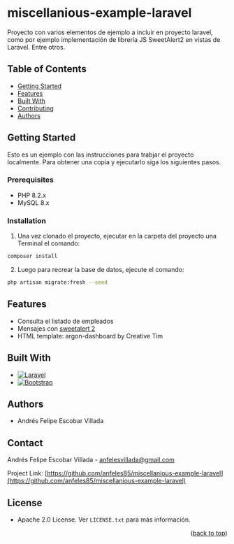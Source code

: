 <a id="readme-top"></a>
# miscellanious-example-laravel


Proyecto con varios elementos de ejemplo a incluir en proyecto laravel, como por ejemplo implementación de librería JS SweetAlert2 en vistas de Laravel. Entre otros.

## Table of Contents

- [Getting Started](#getting-started)
- [Features](#features)
- [Built With](#built-with)
- [Contributing](#contributing)
- [Authors](#authors)

## Getting Started

Esto es un ejemplo con las instrucciones para trabjar el proyecto localmente. Para obtener una copia y ejecutarlo siga los siguientes pasos.

### Prerequisites

-   PHP 8.2.x
-   MySQL 8.x

### Installation

1. Una vez clonado el proyecto, ejecutar en la carpeta del proyecto una Terminal el comando:
  ```sh
  composer install
  ```

2. Luego para recrear la base de datos, ejecute el comando:
  ```sh
  php artisan migrate:fresh --seed
  ```


## Features

-   Consulta el listado de empleados
-   Mensajes con [sweetalert 2][sweetalert2-url]
-   HTML template: argon-dashboard by Creative Tim

## Built With

* [![Laravel][Laravel.com]][Laravel-url]
* [![Bootstrap][Bootstrap.com]][Bootstrap-url]


## Authors

-   Andrés Felipe Escobar Villada

## Contact

Andrés Felipe Escobar Villada - anfelesvillada@gmail.com

Project Link: [https://github.com/anfeles85/miscellanious-example-laravel](https://github.com/anfeles85/miscellanious-example-laravel)

## License

-   Apache 2.0 License. Ver `LICENSE.txt` para más información.

<p align="right">(<a href="#readme-top">back to top</a>)</p>

<!-- MARKDOWN LINKS & IMAGES -->
[contributors-url]: https://github.com/anfeles85/miscellanious-example-laravel/graphs/contributors
[Laravel.com]: https://img.shields.io/badge/Laravel-FF2D20?style=for-the-badge&logo=laravel&logoColor=white
[Laravel-url]: https://laravel.com
[Bootstrap.com]: https://img.shields.io/badge/Bootstrap-563D7C?style=for-the-badge&logo=bootstrap&logoColor=white
[Bootstrap-url]: https://getbootstrap.com
[sweetalert2-url]: https://sweetalert2.github.io/
